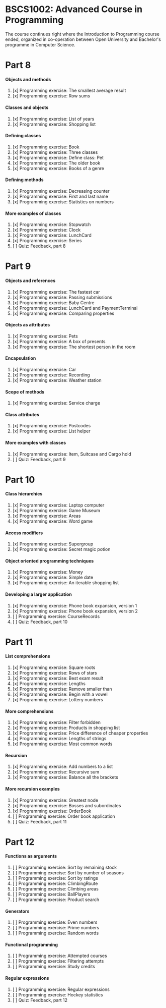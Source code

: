 # BSCS1002: Advanced Course in Programming

The course continues right where the Introduction to Programming course ended, organized in co-operation between Open University and Bachelor's programme in Computer Science.

# Part 8

#### Objects and methods
1. [x] Programming exercise: The smallest average result
2. [x] Programming exercise: Row sums
#### Classes and objects
1. [x] Programming exercise: List of years
2. [x] Programming exercise: Shopping list
#### Defining classes
1. [x] Programming exercise: Book
2. [x] Programming exercise: Three classes
3. [x] Programming exercise: Define class: Pet
4. [x] Programming exercise: The older book
5. [x] Programming exercise: Books of a genre
#### Defining methods
1. [x] Programming exercise: Decreasing counter
2. [x] Programming exercise: First and last name
3. [x] Programming exercise: Statistics on numbers
#### More examples of classes
1. [x] Programming exercise: Stopwatch
2. [x] Programming exercise: Clock
3. [x] Programming exercise: LunchCard
4. [x] Programming exercise: Series
5. [ ] Quiz: Feedback, part 8

# Part 9

#### Objects and references
1. [x] Programming exercise: The fastest car
2. [x] Programming exercise: Passing submissions
3. [x] Programming exercise: Baby Centre
4. [x] Programming exercise: LunchCard and PaymentTerminal
5. [x] Programming exercise: Comparing properties
#### Objects as attributes
1. [x] Programming exercise: Pets
2. [x] Programming exercise: A box of presents
3. [x] Programming exercise: The shortest person in the room
#### Encapsulation
1. [x] Programming exercise: Car
2. [x] Programming exercise: Recording
3. [x] Programming exercise: Weather station
#### Scope of methods
1. [x] Programming exercise: Service charge
#### Class attributes
1. [x] Programming exercise: Postcodes
2. [x] Programming exercise: List helper
#### More examples with classes
1. [x] Programming exercise: Item, Suitcase and Cargo hold
2. [ ] Quiz: Feedback, part 9

# Part 10

#### Class hierarchies
1. [x] Programming exercise: Laptop computer
2. [x] Programming exercise: Game Museum
3. [x] Programming exercise: Areas
4. [x] Programming exercise: Word game
#### Access modifiers
1. [x] Programming exercise: Supergroup
2. [x] Programming exercise: Secret magic potion
#### Object oriented programming techniques
1. [x] Programming exercise: Money
2. [x] Programming exercise: Simple date
3. [x] Programming exercise: An iterable shopping list
#### Developing a larger application
1. [x] Programming exercise: Phone book expansion, version 1
2. [x] Programming exercise: Phone book expansion, version 2
3. [ ] Programming exercise: CourseRecords
4. [ ] Quiz: Feedback, part 10

# Part 11

#### List comprehensions
1. [x] Programming exercise: Square roots
2. [x] Programming exercise: Rows of stars
3. [x] Programming exercise: Best exam result
4. [x] Programming exercise: Lengths
5. [x] Programming exercise: Remove smaller than
6. [x] Programming exercise: Begin with a vowel
7. [x] Programming exercise: Lottery numbers
#### More comprehensions
1. [x] Programming exercise: Filter forbidden
2. [x] Programming exercise: Products in shopping list
3. [x] Programming exercise: Price difference of cheaper properties
4. [x] Programming exercise: Lengths of strings
5. [x] Programming exercise: Most common words
#### Recursion
1. [x] Programming exercise: Add numbers to a list
2. [x] Programming exercise: Recursive sum
3. [x] Programming exercise: Balance all the brackets
#### More recursion examples
1. [x] Programming exercise: Greatest node
2. [x] Programming exercise: Bosses and subordinates
3. [x] Programming exercise: OrderBook
4. [ ] Programming exercise: Order book application
5. [ ] Quiz: Feedback, part 11

# Part 12

#### Functions as arguments
1. [ ] Programming exercise: Sort by remaining stock
2. [ ] Programming exercise: Sort by number of seasons
3. [ ] Programming exercise: Sort by ratings
4. [ ] Programming exercise: ClimbingRoute
5. [ ] Programming exercise: Climbing areas
6. [ ] Programming exercise: BallPlayers
7. [ ] Programming exercise: Product search
#### Generators
1. [ ] Programming exercise: Even numbers
2. [ ] Programming exercise: Prime numbers
3. [ ] Programming exercise: Random words
#### Functional programming
1. [ ] Programming exercise: Attempted courses
2. [ ] Programming exercise: Filtering attempts
3. [ ] Programming exercise: Study credits
#### Regular expressions
1. [ ] Programming exercise: Regular expressions
2. [ ] Programming exercise: Hockey statistics
3. [ ] Quiz: Feedback, part 12